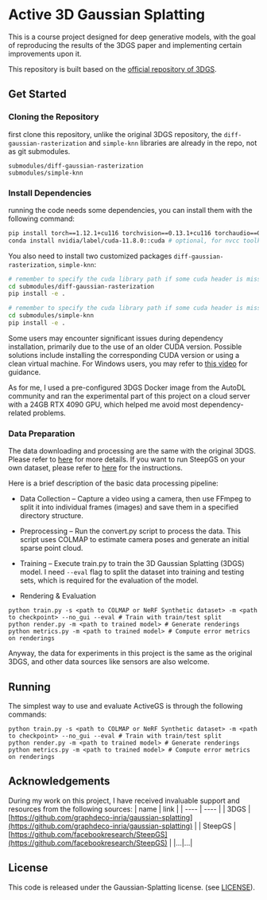 # Active 3D Gaussian Splatting 
This is a course project designed for deep generative models, with the goal of reproducing the results of the 3DGS paper and implementing certain improvements upon it.

This repository is built based on the [official repository of 3DGS](https://github.com/graphdeco-inria/gaussian-splatting/).

## Get Started
### Cloning the Repository
first clone this repository, unlike the original 3DGS repository, the `diff-gaussian-rasterization` and `simple-knn` libraries are already in the repo, not as git submodules.
```plain
submodules/diff-gaussian-rasterization
submodules/simple-knn
```
### Install Dependencies
running the code needs some dependencies, you can install them with the following command:
```bash
pip install torch==1.12.1+cu116 torchvision==0.13.1+cu116 torchaudio==0.12.1 --extra-index-url https://download.pytorch.org/whl/cu116
conda install nvidia/label/cuda-11.8.0::cuda # optional, for nvcc toolkits
```
You also need to install two customized packages `diff-gaussian-rasterization`, `simple-knn`:
```bash
# remember to specify the cuda library path if some cuda header is missing
cd submodules/diff-gaussian-rasterization
pip install -e .

# remember to specify the cuda library path if some cuda header is missing
cd submodules/simple-knn
pip install -e .
```

Some users may encounter significant issues during dependency installation, primarily due to the use of an older CUDA version. Possible solutions include installing the corresponding CUDA version or using a clean virtual machine. For Windows users, you may refer to
[this video](https://www.youtube.com/watch?v=UXtuigy_wYc) for guidance.

As for me, I used a pre-configured 3DGS Docker image from the AutoDL community and ran the experimental part of this project on a cloud server with a 24GB RTX 4090 GPU, which helped me avoid most dependency-related problems.

### Data Preparation

The data downloading and processing are the same with the original 3DGS. Please refer to [here](https://github.com/graphdeco-inria/gaussian-splatting?tab=readme-ov-file#running) for more details. If you want to run SteepGS on your own dataset, please refer to [here](https://github.com/graphdeco-inria/gaussian-splatting?tab=readme-ov-file#processing-your-own-scenes) for the instructions.

Here is a brief description of the basic data processing pipeline:

- Data Collection – Capture a video using a camera, then use FFmpeg to split it into individual frames (images) and save them in a specified directory structure.

- Preprocessing – Run the convert.py script to process the data. This script uses COLMAP to estimate camera poses and generate an initial sparse point cloud.

- Training – Execute train.py to train the 3D Gaussian Splatting (3DGS) model. I need `--eval` flag to split the dataset into training and testing sets, which is required for the evaluation of the model.

- Rendering & Evaluation

```shell
python train.py -s <path to COLMAP or NeRF Synthetic dataset> -m <path to checkpoint> --no_gui --eval # Train with train/test split
python render.py -m <path to trained model> # Generate renderings
python metrics.py -m <path to trained model> # Compute error metrics on renderings
```

Anyway, the data for experiments in this project is the same as the original 3DGS, and other data sources like sensors are also welcome.

## Running

The simplest way to use and evaluate ActiveGS is through the following commands:

```shell
python train.py -s <path to COLMAP or NeRF Synthetic dataset> -m <path to checkpoint> --no_gui --eval # Train with train/test split
python render.py -m <path to trained model> # Generate renderings
python metrics.py -m <path to trained model> # Compute error metrics on renderings
```

## Acknowledgements
During my work on this project, I have received invaluable support and resources from the following sources:
| name | link |
| ---- | ---- |
| 3DGS | [https://github.com/graphdeco-inria/gaussian-splatting](https://github.com/graphdeco-inria/gaussian-splatting) |
| SteepGS | [https://github.com/facebookresearch/SteepGS](https://github.com/facebookresearch/SteepGS) |
|...|...|

## License
This code is released under the Gaussian-Splatting license. (see [LICENSE](LICENSE.md)).